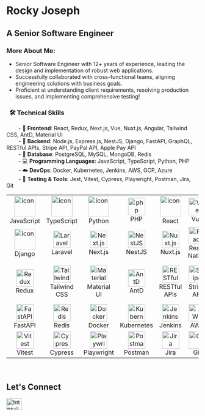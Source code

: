 # Rocky Joseph

## A Senior Software Engineer

### More About Me:

- Senior Software Engineer with 12+ years of experience, leading the design and implementation of robust web applications.  
- Successfully collaborated with cross-functional teams, aligning engineering solutions with business goals.  
- Proficient at understanding client requirements, resolving production issues, and implementing comprehensive testing!


### &nbsp; 🛠️ Technical Skills

&nbsp;&nbsp;&nbsp;&nbsp;&nbsp;&nbsp;&nbsp; - 🌱 **Frontend**: React, Redux, Next.js, Vue, Nuxt.js, Angular, Tailwind CSS, AntD, Material UI  
 &nbsp;&nbsp;&nbsp;&nbsp;&nbsp;&nbsp;&nbsp; - 🔭 **Backend**: Node.js, Express.js, NestJS, Django, FastAPI, GraphQL, RESTful APIs, Stripe API, PayPal API, Apple Pay API  
 &nbsp;&nbsp;&nbsp;&nbsp;&nbsp;&nbsp;&nbsp; - 📂 **Database**: PostgreSQL, MySQL, MongoDB, Redis  
 &nbsp;&nbsp;&nbsp;&nbsp;&nbsp;&nbsp;&nbsp; - 💻 **Programming Languages**: JavaScript, TypeScript, Python, PHP  
 &nbsp;&nbsp;&nbsp;&nbsp;&nbsp;&nbsp;&nbsp; - ☁️ **DevOps**: Docker, Kubernetes, Jenkins, AWS, GCP, Azure  
 &nbsp;&nbsp;&nbsp;&nbsp;&nbsp;&nbsp;&nbsp; - 🧪 **Testing & Tools**: Jest, Vitest, Cypress, Playwright, Postman, Jira, Git
&nbsp;

<table align="center">
<!-- Row 1 -->
  <tr>
    <td align="center" width="90">
      <img src="https://techstack-generator.vercel.app/js-icon.svg" alt="icon" width="55" height="55" />
      <br>JavaScript
    </td>
    <td align="center" width="90">
      <img src="https://techstack-generator.vercel.app/ts-icon.svg" alt="icon" width="55" height="55" />
      <br>TypeScript
    </td>
    <td align="center" width="90">
      <img src="https://techstack-generator.vercel.app/python-icon.svg" alt="icon" width="55" height="55" />
      <br>Python
    </td>
    <td align="center" width="90">
      <img src="https://skillicons.dev/icons?i=php" width="45" height="45" alt="php" />
      <br>PHP
    </td>
    <td align="center" width="90">
      <img src="https://techstack-generator.vercel.app/react-icon.svg" alt="icon" width="55" height="55" />
      <br>React
    </td>
    <td align="center" width="90">
      <img src="https://skillicons.dev/icons?i=vue" width="45" height="45" alt="Vue" />
      <br>Vue
    </td>
    <td align="center" width="90">
      <img src="https://skillicons.dev/icons?i=angular" width="45" height="45" alt="Angular" />
      <br>Angular
    </td>
    <td align="center" width="90">
      <img src="https://skillicons.dev/icons?i=nodejs" width="45" height="45" alt="nodejs" />
      <br>Node.js
    </td>
    <td align="center" width="90">
      <img src="https://skillicons.dev/icons?i=express" width="45" height="45" alt="Express" />
      <br>Express.js
    </td>
  </tr>
  
<!-- Row 2 -->
  <tr>
    <td align="center" width="90">
      <img src="https://techstack-generator.vercel.app/django-icon.svg" alt="icon" width="55" height="55" />
      <br>Django
    </td>
    <td align="center" width="90">
      <img src="https://skillicons.dev/icons?i=laravel" width="45" height="45" alt="Laravel" />
      <br>Laravel
    </td>
    <td align="center" width="90">
      <img src="https://skillicons.dev/icons?i=nextjs" width="45" height="45" alt="Next.js" />
      <br>Next.js
    </td>
    <td align="center" width="90">
      <img src="https://skillicons.dev/icons?i=nestjs" width="45" height="45" alt="NestJS" />
      <br>NestJS
    </td>
    <td align="center" width="90">
      <img src="https://skillicons.dev/icons?i=nuxtjs" width="45" height="45" alt="Nuxt.js" />
      <br>Nuxt.js
    </td>
    <td align="center" width="90">
      <img src="https://skillicons.dev/icons?i=react" width="45" height="45" alt="React Native" />
      <br>React Native
    </td>
    <td align="center" width="90">
      <img src="https://skillicons.dev/icons?i=postgres" width="45" height="45" alt="PostgreSQL" />
      <br>PostgreSQL
    </td>
    <td align="center" width="90">
      <img src="https://skillicons.dev/icons?i=mysql" width="45" height="45" alt="MySQL" />
      <br>MySQL
    </td>
    <td align="center" width="90">
      <img src="https://skillicons.dev/icons?i=mongodb" width="45" height="45" alt="MongoDB" />
      <br>MongoDB
    </td>
  </tr>
  
<!-- Row 3 -->
  <tr>
    <td align="center" width="90">
      <img src="https://skillicons.dev/icons?i=redux" width="45" height="45" alt="Redux" />
      <br>Redux
    </td>
    <td align="center" width="90">
      <img src="https://skillicons.dev/icons?i=tailwind" width="45" height="45" alt="Tailwind CSS" />
      <br>Tailwind CSS
    </td>
    <td align="center" width="90">
      <img src="https://skillicons.dev/icons?i=mui" width="45" height="45" alt="Material UI" />
      <br>Material UI
    </td>
    <td align="center" width="90">
      <img src="https://www.svgrepo.com/show/332221/ant-design.svg" width="45" height="45" alt="AntD" />
      <br>AntD
    </td>
    <td align="center" width="90">
      <img src="https://www.iconpacks.net/icons/free-icons-6/free-rest-api-blue-logo-icon-22099.png" width="45" height="45" alt="RESTful APIs" />
      <br>RESTful APIs
    </td>
    <td align="center" width="90">
      <img src="https://stripe.com/img/v3/home/twitter.png" width="45" height="45" alt="Stripe API" />
      <br>Stripe API
    </td>
    <td align="center" width="90">
      <img src="https://cdn-icons-png.flaticon.com/512/2504/2504931.png" width="45" height="45" alt="PayPal API" />
      <br>PayPal API
    </td>
    <td align="center" width="90">
      <img src="https://skillicons.dev/icons?i=apple" width="45" height="45" alt="Apple Pay API" />
      <br>Apple Pay API
    </td>
    <td align="center" width="90">
      <img src="https://skillicons.dev/icons?i=graphql" width="45" height="45" alt="GraphQL" />
      <br>GraphQL
    </td>
  </tr>
  
<!-- Row 4 -->
  <tr>
    <td align="center" width="90">
      <img src="https://skillicons.dev/icons?i=fastapi" width="45" height="45" alt="FastAPI" />
      <br>FastAPI
    </td>
    <td align="center" width="90">
      <img src="https://skillicons.dev/icons?i=redis" width="45" height="45" alt="Redis" />
      <br>Redis
    </td>
    <td align="center" width="90">
      <img src="https://skillicons.dev/icons?i=docker" width="45" height="45" alt="Docker" />
      <br>Docker
    </td>
    <td align="center" width="90">
      <img src="https://skillicons.dev/icons?i=kubernetes" width="45" height="45" alt="Kubernetes" />
      <br>Kubernetes
    </td>
    <td align="center" width="90">
      <img src="https://skillicons.dev/icons?i=jenkins" width="45" height="45" alt="Jenkins" />
      <br>Jenkins
    </td>
    <td align="center" width="90">
      <img src="https://skillicons.dev/icons?i=aws" width="45" height="45" alt="AWS" />
      <br>AWS
    </td>
    <td align="center" width="90">
      <img src="https://skillicons.dev/icons?i=gcp" width="45" height="45" alt="GCP" />
      <br>GCP
    </td>
    <td align="center" width="90">
      <img src="https://skillicons.dev/icons?i=azure" width="45" height="45" alt="Azure" />
      <br>Azure
    </td>
    <td align="center" width="90">
      <img src="https://skillicons.dev/icons?i=jest" width="45" height="45" alt="Jest" />
      <br>Jest
    </td>
  </tr>
  
<!-- Row 5 -->
  <tr>
    <td align="center" width="90">
      <img src="https://skillicons.dev/icons?i=vitest" width="45" height="45" alt="Vitest" />
      <br>Vitest
    </td>
    <td align="center" width="90">
      <img src="https://skillicons.dev/icons?i=cypress" width="45" height="45" alt="Cypress" />
      <br>Cypress
    </td>
    <td align="center" width="90">
      <img src="https://playwright.dev/img/playwright-logo.svg" width="45" height="45" alt="Playwright" />
      <br>Playwright
    </td>
    <td align="center" width="90">
      <img src="https://skillicons.dev/icons?i=postman" width="45" height="45" alt="Postman" />
      <br>Postman
    </td>
    <td align="center" width="90">
      <img src="https://pageflows.com/media/logos/jira.jpg" width="45" height="45" alt="Jira" />
      <br>Jira
    </td>
    <td align="center" width="90">
      <img src="https://skillicons.dev/icons?i=git" width="45" height="45" alt="Git" />
      <br>Git
    </td>
    <td align="center" width="90">
      <img src="https://skillicons.dev/icons?i=vscode" width="45" height="45" alt="VS Code" />
      <br>VS Code
    </td>
    <td align="center" width="90">
      <img src="https://skillicons.dev/icons?i=github" width="45" height="45" alt="GitHub" />
      <br>GitHub
    </td>
    <td align="center" width="90">
      <img src="https://skillicons.dev/icons?i=gitlab" width="45" height="45" alt="GitLab" />
      <br>GitLab
    </td>
  </tr>
  
</table>

<br>

<!-- --- -->

## Let's Connect

<p align="left">
<a href="https://www.linkedin.com/in/rocky-joseph-3077a037b/" target="blank"><img align="center" src="https://raw.githubusercontent.com/rahuldkjain/github-profile-readme-generator/master/src/images/icons/Social/linked-in-alt.svg" alt="https://www.linkedin.com/in/rocky-joseph-3077a037b/" height="30" width="40" /></a>
</p>
